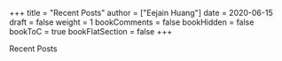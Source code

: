 +++
title = "Recent Posts"
author = ["Eejain Huang"]
date = 2020-06-15
draft = false
weight = 1
bookComments = false
bookHidden = false
bookToC = true
bookFlatSection = false
+++

Recent Posts
